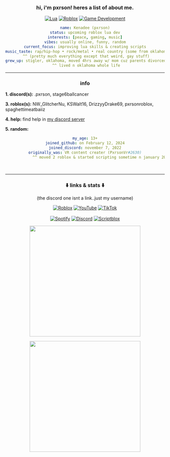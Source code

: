 <div align="center">
  <h3>hi, i'm pxrson! heres a list of about me.</h3>
</div>

<div align="center">

[![Lua](https://img.shields.io/badge/Lua-%232C2D72.svg?logo=lua\&logoColor=white)](#)
[![Roblox](https://img.shields.io/badge/Roblox-%23000000.svg?logo=roblox\&logoColor=white)](#)
[![Game Development](https://img.shields.io/badge/Game%20Development-%234CAF50.svg?logo=unity\&logoColor=white)](#)

</div>

<div align="center">

```yaml
name: Kenadee (pxrson)
status: upcoming roblox lua dev
interests: [peace, gaming, music]
vibes: usually online, funny, random
current_focus: improving lua skills & creating scripts
music_taste: rap/hip-hop • rock/metal • real country (some from oklahoma)
 ^^ (pretty much everything except that weird, gay stuff)
grew_up: stigler, oklahoma, moved 4hrs away w/ mom cuz parents divorced
  ^^ lived n oklahoma whole life 
````

</div>

---

<div align="center">
  <h3>info</h3>
</div>

**1. discord(s):**
.pxrson,
stage6ballcancer

**3. roblox(s):**
NW\_GlitcherNu,
KSWalt16,
DrizzyyDrake69,
pxrsonroblox,
spaghettimeatbaiiz

**4. help:**
find help in [my discord server](https://discord.gg/tAA9bzYyBx)

**5. random:**

<div align="center">

```yaml
my_age: 13+
joined_github: on February 12, 2024
joined_discord: november 7, 2022
originally_was: VR content creater (PxrsonVr#2630)
            ^^ moved 2 roblox & started scripting sometime n january 2025
```

<br clear="right"/>

---

<div align="center">
  <h3>⬇️ links & stats ⬇️</h3>
</div>

<div align="center">
  (the discord one isnt a link..just my username)
</div>

<div align="center">

[![Roblox](https://img.shields.io/badge/Roblox-000000?style=flat\&logo=roblox\&logoColor=white)](https://www.roblox.com/users/4450443699/profile)
[![YouTube](https://img.shields.io/badge/YouTube-FF0000?style=flat\&logo=youtube\&logoColor=white)](https://www.youtube.com/@pxrsonv)
[![TikTok](https://img.shields.io/badge/TikTok-000000?style=flat\&logo=tiktok\&logoColor=white)](https://www.tiktok.com/@pxrson999) <br><br>
[![Spotify](https://img.shields.io/badge/Spotify-1DB954?style=flat\&logo=spotify\&logoColor=white)](https://open.spotify.com/user/31semjzsclnnsulnm44bvzyeokcu?si=8e9fd303e7844bb4)
[![Discord](https://img.shields.io/badge/Discord-.pxrson-5865F2?style=flat\&logo=discord\&logoColor=white)](#)
[![Scriptblox](https://img.shields.io/badge/Scriptblox-0066CC?style=flat\&logoColor=white)](https://scriptblox.com/u/pxrson999)

<img src="https://github-readme-stats.vercel.app/api?username=Pxrson&show_icons=true&theme=discord_old_blurple" width=350px height=auto><br>

<img src="https://github-readme-stats.vercel.app/api/top-langs/?username=Pxrson&layout=compact&theme=discord_old_blurple" width=350px height=auto><br>

</div>
